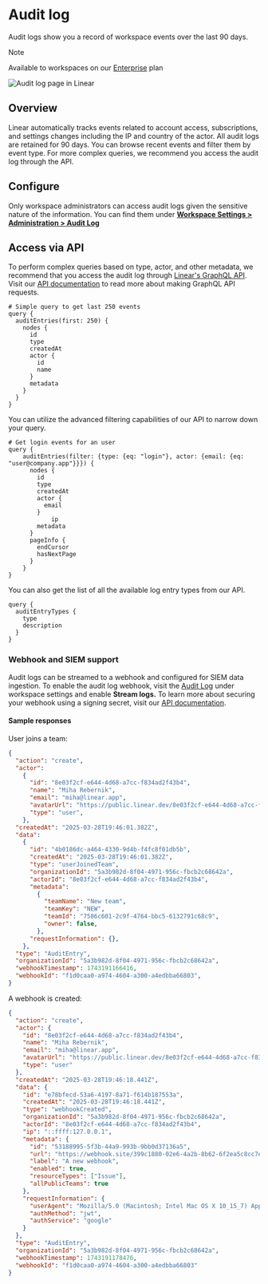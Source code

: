 # Audit log

Audit logs show you a record of workspace events over the last 90 days.

> [!NOTE]
> Available to workspaces on our [Enterprise](https://linear.app/pricing) plan

![Audit log page in Linear](https://webassets.linear.app/images/ornj730p/production/9d0afc74a9a0ed53d8370f87cb109ea4eb297125-2160x1327.png?q=95&auto=format&dpr=2)

## Overview

Linear automatically tracks events related to account access, subscriptions, and settings changes including the IP and country of the actor. All audit logs are retained for 90 days. You can browse recent events and filter them by event type. For more complex queries, we recommend you access the audit log through the API.

## Configure

Only workspace administrators can access audit logs given the sensitive nature of the information. You can find them under [**Workspace Settings > Administration > Audit Log**](https://linear.app/settings/audit-log) 

## Access via API

To perform complex queries based on type, actor, and other metadata, we recommend that you access the audit log through [Linear's GraphQL API](https://developers.linear.app/docs/graphql/working-with-the-graphql-api). Visit our [API documentation](https://linear.app/docs/api-and-webhooks) to read more about making GraphQL API requests.

```text
# Simple query to get last 250 events
query {
  auditEntries(first: 250) {
    nodes {
      id
      type
      createdAt
      actor {
        id
        name
      }
      metadata
    }
  }
}
```

You can utilize the advanced filtering capabilities of our API to narrow down your query.

```text
# Get login events for an user
query {
	auditEntries(filter: {type: {eq: "login"}, actor: {email: {eq: "user@company.app"}}}) {
	  nodes {
	    id
	    type
	    createdAt
	    actor {
	      email
	    }
			ip
	    metadata
	  }
	  pageInfo {
	    endCursor
	    hasNextPage
	  }
	}
}
```

You can also get the list of all the available log entry types from our API.

```text
query {
  auditEntryTypes {
    type
    description
  }
}
```

### Webhook and SIEM support

Audit logs can be streamed to a webhook and configured for SIEM data ingestion. To enable the audit log webhook, visit the [Audit Log](https://linear.app/settings/audit-log) under workspace settings and enable **Stream logs.** To learn more about securing your webhook using a signing secret, visit our [API documentation](https://developers.linear.app/docs/graphql/webhooks#securing-webhooks).

#### Sample responses

User joins a team:

```json
{
  "action": "create",
  "actor":
    {
      "id": "8e03f2cf-e644-4d68-a7cc-f834ad2f43b4",
      "name": "Miha Rebernik",
      "email": "miha@linear.app",
      "avatarUrl": "https://public.linear.dev/8e03f2cf-e644-4d68-a7cc-f834ad2f43b4/d3c0a4bf-51a7-41cc-ade7-0f61f9d4f886",
      "type": "user",
    },
  "createdAt": "2025-03-28T19:46:01.382Z",
  "data":
    {
      "id": "4b0186dc-a464-4330-9d4b-f4fc8f01db5b",
      "createdAt": "2025-03-28T19:46:01.382Z",
      "type": "userJoinedTeam",
      "organizationId": "5a3b982d-8f04-4971-956c-fbcb2c68642a",
      "actorId": "8e03f2cf-e644-4d68-a7cc-f834ad2f43b4",
      "metadata":
        {
          "teamName": "New team",
          "teamKey": "NEW",
          "teamId": "7586c601-2c9f-4764-bbc5-6132791c68c9",
          "owner": false,
        },
      "requestInformation": {},
    },
  "type": "AuditEntry",
  "organizationId": "5a3b982d-8f04-4971-956c-fbcb2c68642a",
  "webhookTimestamp": 1743191166416,
  "webhookId": "f1d0caa0-a974-4604-a300-a4edbba66803",
}
```

A webhook is created:

```json
{
  "action": "create",
  "actor": {
    "id": "8e03f2cf-e644-4d68-a7cc-f834ad2f43b4",
    "name": "Miha Rebernik",
    "email": "miha@linear.app",
    "avatarUrl": "https://public.linear.dev/8e03f2cf-e644-4d68-a7cc-f834ad2f43b4/d3c0a4bf-51a7-41cc-ade7-0f61f9d4f886",
    "type": "user"
  },
  "createdAt": "2025-03-28T19:46:18.441Z",
  "data": {
    "id": "e78bfecd-53a6-4197-8a71-f614b187553a",
    "createdAt": "2025-03-28T19:46:18.441Z",
    "type": "webhookCreated",
    "organizationId": "5a3b982d-8f04-4971-956c-fbcb2c68642a",
    "actorId": "8e03f2cf-e644-4d68-a7cc-f834ad2f43b4",
    "ip": "::ffff:127.0.0.1",
    "metadata": {
      "id": "53188995-5f3b-44a9-993b-9bb0d37136a5",
      "url": "https://webhook.site/399c1880-02e6-4a2b-8b62-6f2ea5c8cc7e/123",
      "label": "A new webhook",
      "enabled": true,
      "resourceTypes": ["Issue"],
      "allPublicTeams": true
    },
    "requestInformation": {
      "userAgent": "Mozilla/5.0 (Macintosh; Intel Mac OS X 10_15_7) AppleWebKit/537.36 (KHTML, like Gecko) Chrome/134.0.0.0 Safari/537.36",
      "authMethod": "jwt",
      "authService": "google"
    }
  },
  "type": "AuditEntry",
  "organizationId": "5a3b982d-8f04-4971-956c-fbcb2c68642a",
  "webhookTimestamp": 1743191178476,
  "webhookId": "f1d0caa0-a974-4604-a300-a4edbba66803"
}
```